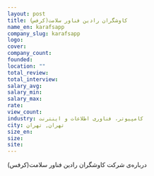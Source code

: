 ```yaml
---
layout: post
title: کاوشگران رادین فناور سلامت(کرفس)
name_en: karafsapp
company_slug: karafsapp
logo: 
cover: 
company_count:
founded:
location: ""
total_review: 
total_interview: 
salary_avg: 
salary_min: 
salary_max: 
rate: 
view_count: 
industry: کامپیوتر، فناوری اطلاعات و اینترنت
city: تهران, تهران
size_en: 
size: 
site: 
---
```


درباره‌ی شرکت کاوشگران رادین فناور سلامت(کرفس)